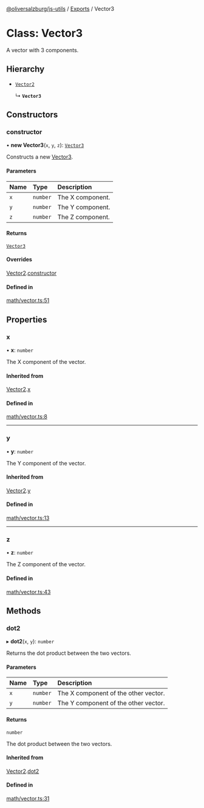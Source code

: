 [@oliversalzburg/js-utils](../README.md) / [Exports](../modules.md) / Vector3

# Class: Vector3

A vector with 3 components.

## Hierarchy

-   [`Vector2`](Vector2.md)

    ↳ **`Vector3`**

## Constructors

### constructor

• **new Vector3**(`x`, `y`, `z`): [`Vector3`](Vector3.md)

Constructs a new [Vector3](Vector3.md).

#### Parameters

| Name | Type     | Description      |
| :--- | :------- | :--------------- |
| `x`  | `number` | The X component. |
| `y`  | `number` | The Y component. |
| `z`  | `number` | The Z component. |

#### Returns

[`Vector3`](Vector3.md)

#### Overrides

[Vector2](Vector2.md).[constructor](Vector2.md#constructor)

#### Defined in

[math/vector.ts:51](https://github.com/oliversalzburg/js-utils/blob/d914d90/source/math/vector.ts#L51)

## Properties

### x

• **x**: `number`

The X component of the vector.

#### Inherited from

[Vector2](Vector2.md).[x](Vector2.md#x)

#### Defined in

[math/vector.ts:8](https://github.com/oliversalzburg/js-utils/blob/d914d90/source/math/vector.ts#L8)

---

### y

• **y**: `number`

The Y component of the vector.

#### Inherited from

[Vector2](Vector2.md).[y](Vector2.md#y)

#### Defined in

[math/vector.ts:13](https://github.com/oliversalzburg/js-utils/blob/d914d90/source/math/vector.ts#L13)

---

### z

• **z**: `number`

The Z component of the vector.

#### Defined in

[math/vector.ts:43](https://github.com/oliversalzburg/js-utils/blob/d914d90/source/math/vector.ts#L43)

## Methods

### dot2

▸ **dot2**(`x`, `y`): `number`

Returns the dot product between the two vectors.

#### Parameters

| Name | Type     | Description                          |
| :--- | :------- | :----------------------------------- |
| `x`  | `number` | The X component of the other vector. |
| `y`  | `number` | The Y component of the other vector. |

#### Returns

`number`

The dot product between the two vectors.

#### Inherited from

[Vector2](Vector2.md).[dot2](Vector2.md#dot2)

#### Defined in

[math/vector.ts:31](https://github.com/oliversalzburg/js-utils/blob/d914d90/source/math/vector.ts#L31)
